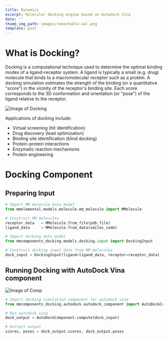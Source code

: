 ```yaml
---
title: Dynamics
excerpt: Molecular docking engine based on Autodock Vina
date: ''
thumb_img_path: images/remarkable-owl.png
template: post
---
```

# What is Docking?
Docking is a computational technique used to determine the optimal binding modes of a ligand-receptor system. A ligand is typically a small (e.g. drug) molecule that binds to a macromolecular receptor such as a protein. A docking simulation estimates the strength of the binding (or a quantitative "score") in the vicinity of the receptor's binding site. Each score corresponds to the 3D conformation and orientation (or "pose") of the ligand relative to the receptor.

![Image of Docking](https://github.com/MolSSI/MMIC_docking/blob/master/mmic_docking/data/imgs/docking-sys.png?raw=true)

    
Applications of docking include:

- Virtual screening (hit identification)
- Drug discovery (lead optimization)
- Binding site identification (blind docking)
- Protein-protein interactions
- Enzymatic reaction mechanisms
- Protein engineering

# Docking Component
## Preparing Input

```python
# Import MM molecule data model
from mmelemental.models.molecule.mm_molecule import MMolecule

# Construct MM molecules
receptor_data   = MMolecule.from_file(pdb_file)
ligand_data     = MMolecule.from_data(smiles_code)

# Import docking data model
from mmcomponents_docking.models.docking.input import DockingInput

# Construct docking input data from MM molecules
dock_input = DockingInput(ligand=ligand_data, receptor=receptor_data)

```

## Running Docking with AutoDock Vina component

![Image of Comp](https://github.com/MolSSI/MMIC_docking/blob/master/mmic_docking/data/imgs/autodock.png?raw=true)

```python
# Import docking simulation component for autodock vina
from mmcomponents_docking.autodock.autodock_component import AutoDockComponent

# Run autodock vina
dock_output = AutoDockComponent.compute(dock_input)

# Extract output
scores, poses = dock_output.scores, dock_output.poses
```